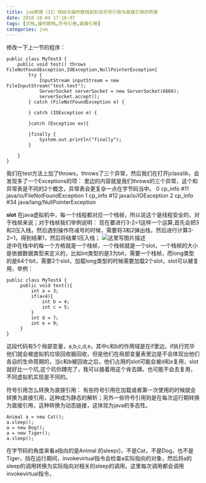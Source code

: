 ```yaml
---
title: jvm原理（31）栈帧与操作数栈剖析及符号引用与直接引用的转换
date: 2018-10-04 17:16:07
tags: [贞栈,操作数栈,符号引用,直接引用]
categories: jvm
---
```


修改一下上一节的程序：

```
public class MyTest3 {
    public void test() throws FileNotFoundException,IOException,NullPointerException{
        try {
            InputStream inputStream = new FileInputStream("test.text");
            ServerSocket serverSocket = new ServerSocket(6666);
            serverSocket.accept();
        } catch (FileNotFoundException e) {

        } catch (IOException e) {

        }catch (Exception ex){

        }finally {
            System.out.println("finally");
        }

    }
}
```
我们在test方法上加了throws，throws了三个异常，然后我们在打开jclasslib，会发现多了一个Exceptions的项：
里边的内容就是我们throws的三个异常，这个和异常表是不同的2个概念，异常表会更复杂一点在字节码当中。
0	cp_info #11	java/io/FileNotFoundException
1	cp_info #12	java/io/IOException
2	cp_info #34	java/lang/NullPointerException

**slot**
在java虚拟机中，每一个线程都对应一个栈帧，所以说这个是线程安全的，对于栈帧来说；对于栈帧我们举例说明：
现在要进行3-2=1这样一个运算,首先会把3和2压入栈，然后遇到操作符减号的时候，需要将3和2弹出栈，然后进行计算3-2=1，得到结果1，然后将结果1压入栈；
![这里写图片描述](2018090812263571.png)  
途中在栈中的每一个方格就是一个栈帧，一个栈帧就是一个slot，一个栈帧的大小是依据数据类型来定义的，比如int类型的是3为bit，需要一个栈帧，而long类型的是64个bit，需要2个slot，加载long类型的时候需要加载2个slot，slot可以被复用，举例：

```
public class MyTest4 {
     public void test(){
         int a = 3;
         if(a<4){
             int b = 4;
             int c = 5;
         }
         int d = 7;
         int e = 9;
     }
}
```
这段代码有5个局部变量，a,b,c,d,e，其中c和b的作用域是在if里边，if执行完毕他们就会被虚拟机垃圾回收器回收，但是他们在局部变量表里边是不会体现出他们各自的生命周期的，当c和b被回收之后，他们占用的slot可能会被d和e复用，slot就好比一个坑,这个坑你蹲完了，我可以接着用这个肯去蹲。也可能不会去复用，不同虚拟机实现是不同的。

符号引用怎么转换为直接引用：
有些符号引用在加载或者第一次使用的时候就会转换为直接引用，这种成为静态的解析；另外一些符号引用则是在每次运行期转换为直接引用，这种转换为动态链接，这体现为java的多态性。

```
Animal a = new Cat();
a.sleep();
a = new Dog();
a = new Tiger();
a.sleep();
```
在字节码的角度来看a指向的是Animal 的sleep()，不是Cat，不是Dog，也不是Tiger，挡在运行期间，invokevirtual指令会检查a实际指向的对象，然后将a的sleep的调用转换为实际指向对相关的sleep的调用。这里每次调用都会调用invokevirtual指令，
